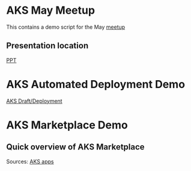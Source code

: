 # AKS May Meetup
This contains a demo script for the May [meetup](https://www.meetup.com/melbourne-azure-nights/events/292425662/)

## Presentation location
[PPT](https://microsoftapc-my.sharepoint.com/:p:/r/personal/viperdan_microsoft_com/_layouts/15/Doc.aspx?sourcedoc=%7BDF0939FB-1A06-491C-BB54-C9FD993BF193%7D&file=Microsoft%20Build.pptx&action=edit&mobileredirect=true&share=IQH7OQnfBhocSbtUyf2ZO_GTAYJOHbwFFW1K9C0GScCZp58)

# AKS Automated Deployment Demo
[AKS Draft/Deployment](https://techcommunity.microsoft.com/t5/apps-on-azure-blog/azure-kubernetes-service-build-2023-announcements/ba-p/3828634)

# AKS Marketplace Demo
## Quick overview of AKS Marketplace
Sources:
[AKS apps](https://techcommunity.microsoft.com/t5/apps-on-azure-blog/extend-the-capabilities-of-your-aks-deployments-with-kubernetes/ba-p/3827989)
